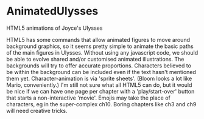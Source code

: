 # AnimatedUlysses
HTML5 animations of Joyce's Ulysses

HTML5 has some commands that allow animated figures to move around background graphics, so it seems pretty simple to animate the basic paths of the main figures in Ulysses. Without using any javascript code, we should be able to evolve shared and/or customised animated illustrations.
The backgrounds will try to offer accurate proportions.
Characters believed to be within the background can be included even if the text hasn't mentioned them yet.
Character-animation is via 'sprite sheets'. (Bloom looks a lot like Mario, conveniently.)
I'm still not sure what all HTML5 can do, but it would be nice if we can have one page per chapter with a 'play/start-over' button that starts a non-interactive 'movie'.
Emojis may take the place of characters, eg in the super-complex ch10.
Boring chapters like ch3 and ch9 will need creative tricks.
